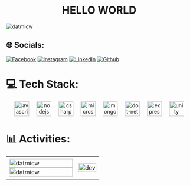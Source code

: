 <h1 align="center">HELLO WORLD </h1>
<p align="left"> <img src="https://komarev.com/ghpvc/?username=datmicw&label=Profile%20views&color=0e75b6&style=flat" alt="datmicw" />

## 🌐 Socials:

[![Facebook](https://img.shields.io/badge/Facebook-%231877F2.svg?logo=Facebook&logoColor=white)](https://facebook.com/User.NguyenTanDat) [![Instagram](https://img.shields.io/badge/Instagram-%23E4405F.svg?logo=Instagram&logoColor=white)](https://instagram.com/_dat.f) [![LinkedIn](https://img.shields.io/badge/LinkedIn-%230077B5.svg?logo=linkedin&logoColor=white)](https://linkedin.com/in/dat-nguyen-tan-88b15a332) 
[![Github](https://img.shields.io/github/followers/datmicw?label=Follow&style=social)](https://github.com/datmicw)

# 💻 Tech Stack:

<div align="center">
  <img src="https://cdn.jsdelivr.net/gh/devicons/devicon/icons/javascript/javascript-original.svg" height="40" alt="javascript logo"  />
  <img width="12" />
  <img src="https://cdn.jsdelivr.net/gh/devicons/devicon/icons/nodejs/nodejs-original.svg" height="40" alt="nodejs logo"  />
  <img width="12" />
  <img src="https://cdn.jsdelivr.net/gh/devicons/devicon/icons/csharp/csharp-original.svg" height="40" alt="csharp logo"  />
  <img width="12" />
  <img src="https://cdn.jsdelivr.net/gh/devicons/devicon/icons/microsoftsqlserver/microsoftsqlserver-plain.svg" height="40" alt="microsoftsqlserver logo"  />
  <img width="12" />
  <img src="https://cdn.jsdelivr.net/gh/devicons/devicon/icons/mongodb/mongodb-original.svg" height="40" alt="mongodb logo"  />
  <img width="12" />
  <img src="https://cdn.jsdelivr.net/gh/devicons/devicon/icons/dot-net/dot-net-original.svg" height="40" alt="dot-net logo"  />
  <img width="12" />
  <img src="https://cdn.jsdelivr.net/gh/devicons/devicon/icons/express/express-original.svg" height="40" alt="express logo"  />
  <img width="12" />
  <img src="https://cdn.jsdelivr.net/gh/devicons/devicon/icons/unity/unity-original.svg" height="40" alt="unity logo"  />
</div>

# 📊 Activities:

<table style="width:100%;">
  <tr>
    <td>
      <img src="https://github-readme-stats.vercel.app/api/top-langs/?username=datmicw&bg_color=FFFFFF00&text_color=179fa3&layout=compact&hide=CSS&langs_count=10&custom_title=Top%20Languages%20Used" alt="datmicw" width="100%"/>
      <img src="https://github-readme-stats.vercel.app/api?username=datmicw&bg_color=FFFFFF00&text_color=179fa3&show_icons=true&count_private=true&include_all_commits=true&custom_title=Github%20Activities" alt="datmicw" width="100%"/>
    </td>
    <td>
      <p align="center"> 
        <img src="https://cdn.dribbble.com/users/1059583/screenshots/4171367/coding-freak.gif" alt="dev" width="100%"/>
      </p>
    </td>
  </tr>
</table>

